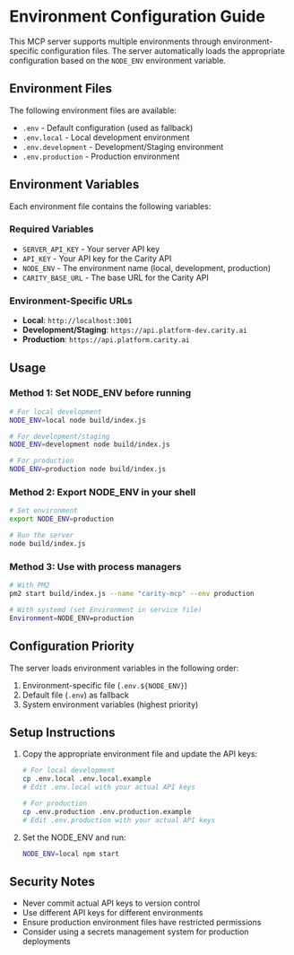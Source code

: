 # Environment Configuration Guide

This MCP server supports multiple environments through environment-specific configuration files. The server automatically loads the appropriate configuration based on the `NODE_ENV` environment variable.

## Environment Files

The following environment files are available:

- `.env` - Default configuration (used as fallback)
- `.env.local` - Local development environment
- `.env.development` - Development/Staging environment
- `.env.production` - Production environment

## Environment Variables

Each environment file contains the following variables:

### Required Variables
- `SERVER_API_KEY` - Your server API key
- `API_KEY` - Your API key for the Carity API
- `NODE_ENV` - The environment name (local, development, production)
- `CARITY_BASE_URL` - The base URL for the Carity API

### Environment-Specific URLs
- **Local**: `http://localhost:3001`
- **Development/Staging**: `https://api.platform-dev.carity.ai`
- **Production**: `https://api.platform.carity.ai`

## Usage

### Method 1: Set NODE_ENV before running
```bash
# For local development
NODE_ENV=local node build/index.js

# For development/staging
NODE_ENV=development node build/index.js

# For production
NODE_ENV=production node build/index.js
```

### Method 2: Export NODE_ENV in your shell
```bash
# Set environment
export NODE_ENV=production

# Run the server
node build/index.js
```

### Method 3: Use with process managers
```bash
# With PM2
pm2 start build/index.js --name "carity-mcp" --env production

# With systemd (set Environment in service file)
Environment=NODE_ENV=production
```

## Configuration Priority

The server loads environment variables in the following order:
1. Environment-specific file (`.env.${NODE_ENV}`)
2. Default file (`.env`) as fallback
3. System environment variables (highest priority)

## Setup Instructions

1. Copy the appropriate environment file and update the API keys:
   ```bash
   # For local development
   cp .env.local .env.local.example
   # Edit .env.local with your actual API keys

   # For production
   cp .env.production .env.production.example
   # Edit .env.production with your actual API keys
   ```

2. Set the NODE_ENV and run:
   ```bash
   NODE_ENV=local npm start
   ```

## Security Notes

- Never commit actual API keys to version control
- Use different API keys for different environments
- Ensure production environment files have restricted permissions
- Consider using a secrets management system for production deployments
